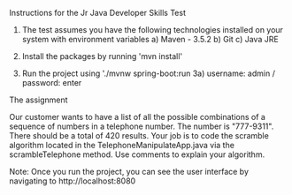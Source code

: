 Instructions for the Jr Java Developer Skills Test

1) The test assumes you have the following technologies installed on your system with environment variables
   a) Maven - 3.5.2
   b) Git
   c) Java JRE
   
2) Install the packages by running 'mvn install'

3) Run the project using './mvnw spring-boot:run
    3a) username: admin / password: enter



The assignment

Our customer wants to have a list of all the possible combinations of a sequence of numbers in a 
telephone number.  The number is "777-9311".  There should be a total of 420 results.  Your job is 
to code the scramble algorithm located in the TelephoneManipulateApp.java via the scrambleTelephone 
method.  Use comments to explain your algorithm.  


Note: Once you run the project, you can see the user interface by navigating to http://localhost:8080
